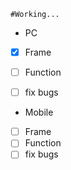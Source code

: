 
	#Working...

- PC
- [x] Frame
- [ ] Function
- [ ] fix bugs


- Mobile
- [ ] Frame
- [ ] Function
- [ ] fix bugs
